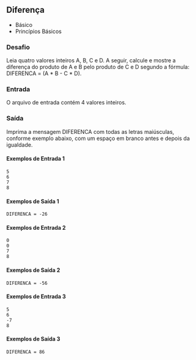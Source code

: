 ## Diferença
* Básico
* Princípios Básicos

### Desafio

Leia quatro valores inteiros A, B, C e D. A seguir, calcule e mostre a diferença do produto de A e B pelo produto de C e D segundo a fórmula: DIFERENCA = (A * B - C * D).

### Entrada
O arquivo de entrada contém 4 valores inteiros.

### Saída
Imprima a mensagem DIFERENCA com todas as letras maiúsculas, conforme exemplo abaixo, com um espaço em branco antes e depois da igualdade.


#### Exemplos de Entrada 1	
~~~~
5
6
7
8
~~~~

#### Exemplos de Saída 1
~~~~
DIFERENCA = -26
~~~~

#### Exemplos de Entrada 2
~~~~
0
0
7
8
~~~~

#### Exemplos de Saída 2
~~~~
DIFERENCA = -56
~~~~

#### Exemplos de Entrada 3
~~~~
5
6
-7
8
~~~~

#### Exemplos de Saída 3
~~~~
DIFERENCA = 86
~~~~
